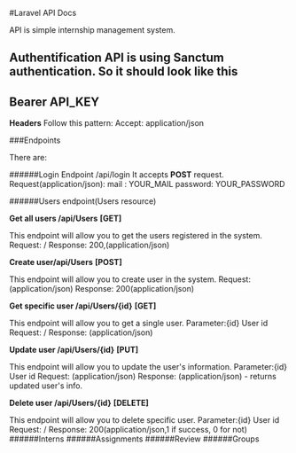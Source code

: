 #Laravel API Docs

API is simple internship management system.

**Authentification**
API is using Sanctum authentication.
So it should look like this
--
Bearer API_KEY
--

**Headers**
Follow this pattern:
Accept: application/json

###Endpoints

There are:

######Login Endpoint /api/login
It accepts **POST** request.
Request(application/json):
mail : YOUR_MAIL
password: YOUR_PASSWORD

######Users endpoint(Users resource)

**Get all users /api/Users** **[GET]**

This endpoint will allow you to get the users registered in the system.
Request: /
Response: 200,(application/json)

**Create user/api/Users** **[POST]**

This endpoint will allow you to create user in the system.
Request: (application/json)
Response: 200(application/json)

**Get specific user /api/Users/{id}** **[GET]**

This endpoint will allow you to get a single user.
Parameter:{id} User id
Request: /
Response: (application/json)

**Update user /api/Users/{id}** **[PUT]**

This endpoint will allow you to update the user's information.
Parameter:{id} User id
Request: (application/json)
Response: (application/json) - returns updated user's info.

**Delete user /api/Users/{id}** **[DELETE]**

This endpoint will allow you to delete specific user.
Parameter:{id} User id
Request: /
Response: 200(application/json,1 if success, 0 for not)
######Interns
######Assignments
######Review
######Groups
